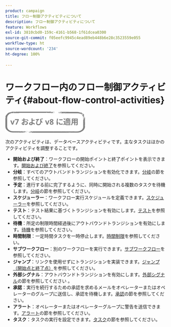 ```yaml
---
product: campaign
title: フロー制御アクティビティについて
description: フロー制御アクティビティについて
feature: Workflows
exl-id: 3810cbd0-159c-4161-b568-1f61dcea0300
source-git-commit: f05eefc9945c4ead89eb448b6e28c3523559e055
workflow-type: ht
source-wordcount: '234'
ht-degree: 100%

---
```


# ワークフロー内のフロー制御アクティビティ{#about-flow-control-activities}

![](../../assets/common.svg)

次のアクティビティは、データベースアクティビティです。主なタスクはほかのアクティビティを調整することです。

* **開始および終了**：ワークフローの開始ポイントと終了ポイントを表示できます。[開始および終了](start-and-end.md)を参照してください。
* **分岐**：すべてのアウトバンドトランジションを有効化できます。[分岐](fork.md)の節を参照してください。
* **予定**：進行する前に完了するように、同時に開始される複数のタスクを待機します。[分岐](fork.md)の節を参照してください。
* **スケジューラー**：ワークフロー実行スケジュールを定義できます。[スケジューラー](scheduler.md)を参照してください。
* **テスト**：テスト結果に基づくトランジションを有効にします。[テスト](test.md)を参照してください。
* **待機**：所定の制限時間経過後にアウトバウンドトランジションを有効にします。[待機](wait.md)を参照してください。
* **時間制限**：一定時間タスクを一時停止します。[時間制限](time-constraint.md)を参照してください。
* **サブワークフロー**：別のワークフローを実行できます。[サブワークフロー](sub-workflow.md)を参照してください。
* **ジャンプ**：リンクを使用せずにトランジションを実装できます。[ジャンプ（開始点と終了点）](jump--start-point-and-end-point-.md)を参照してください。
* **外部シグナル**：アウトバウンドトランジションを有効にします。[外部シグナル](external-signal.md)の節を参照してください 。
* **承認**：実行を続行するための承認を求めるメールをオペレーターまたはオペレーターのグループに送信し、承認を待機します。[承認](approval.md)の節を参照してください。
* **アラート**：オペレーターまたはオペレーターグループに警告を送信できます。[アラート](alert.md)の節を参照してください。
* **タスク**：タスクの実行を設定できます。[タスク](task.md)の節を参照してください。
